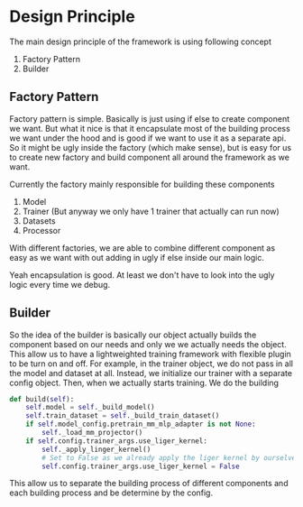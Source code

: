 

# Design Principle

The main design principle of the framework is using following concept
1. Factory Pattern
2. Builder

## Factory Pattern
Factory pattern is simple. Basically is just using if else to create component we want. But what it nice is that it encapsulate most of the building process we want under the hood and is good if we want to use it as a separate api. So it might be ugly inside the factory (which make sense), but is easy for us to create new factory and build component all around the framework as we want.

Currently the factory mainly responsible for building these components
1. Model
2. Trainer (But anyway we only have 1 trainer that actually can run now)
3. Datasets
4. Processor

With different factories, we are able to combine different component as easy as we want with out adding in ugly if else inside our main logic. 

Yeah encapsulation is good. At least we don't have to look into the ugly logic every time we debug.


## Builder
So the idea of the builder is basically our object actually builds the component based on our needs and only we we actually needs the object. This allow us to have a lightweighted training framework with flexible plugin to be turn on and off. For example, in the trainer object, we do not pass in all the model and dataset at all. Instead, we initialize our trainer with a separate config object. Then, when we actually starts training. We do the building
```python
def build(self):
    self.model = self._build_model()
    self.train_dataset = self._build_train_dataset()
    if self.model_config.pretrain_mm_mlp_adapter is not None:
        self._load_mm_projector()
    if self.config.trainer_args.use_liger_kernel:
        self._apply_linger_kernel()
        # Set to False as we already apply the liger kernel by ourselves
        self.config.trainer_args.use_liger_kernel = False
``` 

This allow us to separate the building process of different components and each building process and be determine by the config.